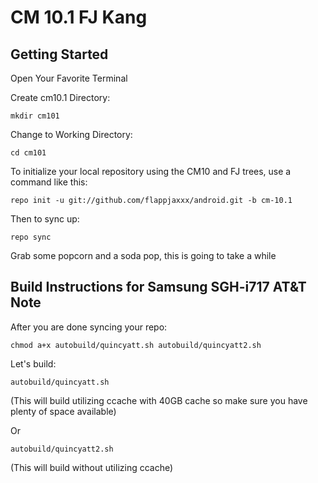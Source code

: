 CM 10.1 FJ Kang
===========
Getting Started
----------------
	  		  	
Open Your Favorite Terminal

Create cm10.1 Directory:

    mkdir cm101

Change to Working Directory:

    cd cm101

To initialize your local repository using the CM10 and FJ trees, use a command like this:

    repo init -u git://github.com/flappjaxxx/android.git -b cm-10.1

Then to sync up:

    repo sync

Grab some popcorn and a soda pop, this is going to take a while


Build Instructions for Samsung SGH-i717 AT&T Note
--------

After you are done syncing your repo:

    chmod a+x autobuild/quincyatt.sh autobuild/quincyatt2.sh

Let's build:

    autobuild/quincyatt.sh
(This will build utilizing ccache with 40GB cache so make sure you have plenty of space available)

Or


    autobuild/quincyatt2.sh
(This will build without utilizing ccache)
